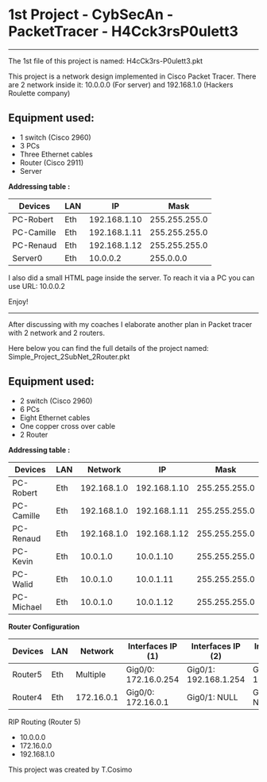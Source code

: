 # 1st Project  - CybSecAn - PacketTracer - H4Cck3rsP0ulett3
********************************************************

The 1st file of this project is named: H4cCk3rs-P0ulett3.pkt

This project is a network design implemented in Cisco Packet Tracer.  There are 2 network inside it: 10.0.0.0 (For server) and 192.168.1.0 (Hackers Roulette company)

## Equipment used:

- 1 switch (Cisco 2960)
- 3 PCs 
- Three Ethernet cables
- Router (Cisco 2911)
- Server

**Addressing table :**

| Devices | LAN | IP | Mask |
|---------|-----|----|------|
| PC-Robert | Eth | 192.168.1.10 | 255.255.255.0 | 
| PC-Camille | Eth | 192.168.1.11 | 255.255.255.0 |
| PC-Renaud | Eth | 192.168.1.12 | 255.255.255.0 |
| Server0 | Eth | 10.0.0.2| 255.0.0.0 |

I also did a small HTML page inside the server.  To reach it via a PC you can use URL: 10.0.0.2

Enjoy!
******************************************************************************

After discussing with my coaches I elaborate another plan in Packet tracer with 2 network and 2 routers. 

Here below you can find the full details of the project named: Simple_Project_2SubNet_2Router.pkt

## Equipment used:

- 2 switch (Cisco 2960)
- 6 PCs 
- Eight Ethernet cables
- One copper cross over cable
- 2 Router 

**Addressing table :**

| Devices | LAN | Network | IP | Mask |
|---------|-----|---------|----|------|
| PC-Robert | Eth | 192.168.1.0 | 192.168.1.10 | 255.255.255.0 | 
| PC-Camille | Eth | 192.168.1.0 | 192.168.1.11 | 255.255.255.0 | 
| PC-Renaud | Eth | 192.168.1.0 | 192.168.1.12 | 255.255.255.0 | 
| PC-Kevin | Eth | 10.0.1.0 | 10.0.1.10 | 255.255.255.0 | 
| PC-Walid | Eth | 10.0.1.0 | 10.0.1.11 | 255.255.255.0 | 
| PC-Michael | Eth | 10.0.1.0 | 10.0.1.12 | 255.255.255.0 | 

**Router Configuration**

| Devices | LAN | Network | Interfaces IP (1) | Interfaces IP (2) | Interfaces IP (2) | Mask |
|---------|-----|---------|-------------------|-------------------|-------------------|------|
| Router5 | Eth | Multiple | Gig0/0: 172.16.0.254 |  Gig0/1: 192.168.1.254 | Gig0/2: 10.0.1.254 |255.255.255.0 | 
| Router4 | Eth | 172.16.0.1| Gig0/0: 172.16.0.1 |  Gig0/1: NULL | Gig0/2: NULL |255.255.255.0 | 

RIP Routing (Router 5)

- 10.0.0.0
- 172.16.0.0
- 192.168.1.0


This project was created by T.Cosimo

